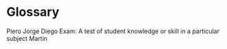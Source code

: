 # Glossary

Piero
Jorge
Diego
Exam: A test of student knowledge or skill in a particular subject
Martin
